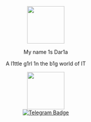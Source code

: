 <div id="header" align="center">
  <img src="https://media0.giphy.com/media/v1.Y2lkPTc5MGI3NjExeHQ5a2M1eWI2ZDJ4NjFlbHdjaHRwejI4cXc5amg5dHFvd29ndGFvaSZlcD12MV9pbnRlcm5hbF9naWZfYnlfaWQmY3Q9cw/YSdQV2DQfqzd5Vgh8h/giphy.gif" width="100"/>
  <p> My name 1s Dar1a </p>
  <p> A l1ttle g1rl 1n the b1g world of IT </p>
  <img src="https://media2.giphy.com/media/v1.Y2lkPTc5MGI3NjExMWR5a3pjcmNzaXl3eWN4M2lqZ2wxY2Y2NHV3YTMzZXpmdDR3NzY0dCZlcD12MV9pbnRlcm5hbF9naWZfYnlfaWQmY3Q9cw/NMBl7NxAlPDrOgq6aQ/giphy.gif" width="100"/>
  <div id="badges" align="center">
    <a href="https://t.me/gv0zd1lshch1k">
      <img src="https://img.shields.io/badge/Telegram-green?style=for-the-badge&logo=Telegram&logoColor=white" alt="Telegram Badge"/>
    </a>
</div>
</div>
